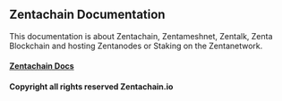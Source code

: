 ## Zentachain Documentation

This documentation is about Zentachain, Zentameshnet, Zentalk, Zenta Blockchain and hosting Zentanodes or Staking on the Zentanetwork.

#### [Zentachain Docs](http://docs.zentachain.io)

#### Copyright all rights reserved Zentachain.io
